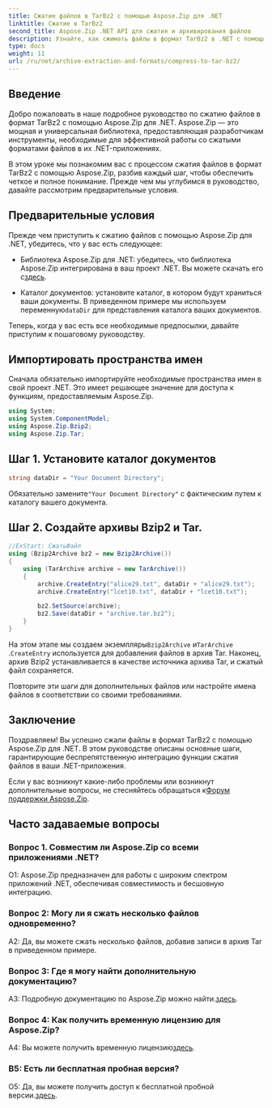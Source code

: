 ```yaml
---
title: Сжатие файлов в TarBz2 с помощью Aspose.Zip для .NET
linktitle: Сжатие в TarBz2
second_title: Aspose.Zip .NET API для сжатия и архивирования файлов
description: Узнайте, как сжимать файлы в формат TarBz2 в .NET с помощью Aspose.Zip. Следуйте нашему пошаговому руководству для эффективного сжатия файлов.
type: docs
weight: 11
url: /ru/net/archive-extraction-and-formats/compress-to-tar-bz2/
---
```

## Введение

Добро пожаловать в наше подробное руководство по сжатию файлов в формат TarBz2 с помощью Aspose.Zip для .NET. Aspose.Zip — это мощная и универсальная библиотека, предоставляющая разработчикам инструменты, необходимые для эффективной работы со сжатыми форматами файлов в их .NET-приложениях.

В этом уроке мы познакомим вас с процессом сжатия файлов в формат TarBz2 с помощью Aspose.Zip, разбив каждый шаг, чтобы обеспечить четкое и полное понимание. Прежде чем мы углубимся в руководство, давайте рассмотрим предварительные условия.

## Предварительные условия

Прежде чем приступить к сжатию файлов с помощью Aspose.Zip для .NET, убедитесь, что у вас есть следующее:

-  Библиотека Aspose.Zip для .NET: убедитесь, что библиотека Aspose.Zip интегрирована в ваш проект .NET. Вы можете скачать его с[здесь](https://releases.aspose.com/zip/net/).

-  Каталог документов: установите каталог, в котором будут храниться ваши документы. В приведенном примере мы используем переменную`dataDir` для представления каталога ваших документов.

Теперь, когда у вас есть все необходимые предпосылки, давайте приступим к пошаговому руководству.

## Импортировать пространства имен

Сначала обязательно импортируйте необходимые пространства имен в свой проект .NET. Это имеет решающее значение для доступа к функциям, предоставляемым Aspose.Zip.

```csharp
using System;
using System.ComponentModel;
using Aspose.Zip.Bzip2;
using Aspose.Zip.Tar;
```

## Шаг 1. Установите каталог документов

```csharp
string dataDir = "Your Document Directory";
```

 Обязательно замените`"Your Document Directory"` с фактическим путем к каталогу вашего документа.

## Шаг 2. Создайте архивы Bzip2 и Tar.

```csharp
//ExStart: СжатьФайл
using (Bzip2Archive bz2 = new Bzip2Archive())
{
    using (TarArchive archive = new TarArchive())
    {
        archive.CreateEntry("alice29.txt", dataDir + "alice29.txt");
        archive.CreateEntry("lcet10.txt", dataDir + "lcet10.txt");

        bz2.SetSource(archive);
        bz2.Save(dataDir + "archive.tar.bz2");
    }
}
```

 На этом этапе мы создаем экземпляры`Bzip2Archive` и`TarArchive` .`CreateEntry` используется для добавления файлов в архив Tar. Наконец, архив Bzip2 устанавливается в качестве источника архива Tar, и сжатый файл сохраняется.

Повторите эти шаги для дополнительных файлов или настройте имена файлов в соответствии со своими требованиями.

## Заключение

Поздравляем! Вы успешно сжали файлы в формат TarBz2 с помощью Aspose.Zip для .NET. В этом руководстве описаны основные шаги, гарантирующие беспрепятственную интеграцию функции сжатия файлов в ваши .NET-приложения.

 Если у вас возникнут какие-либо проблемы или возникнут дополнительные вопросы, не стесняйтесь обращаться к[Форум поддержки Aspose.Zip](https://forum.aspose.com/c/zip/37).

## Часто задаваемые вопросы

### Вопрос 1. Совместим ли Aspose.Zip со всеми приложениями .NET?

О1: Aspose.Zip предназначен для работы с широким спектром приложений .NET, обеспечивая совместимость и бесшовную интеграцию.

### Вопрос 2: Могу ли я сжать несколько файлов одновременно?

A2: Да, вы можете сжать несколько файлов, добавив записи в архив Tar в приведенном примере.

### Вопрос 3: Где я могу найти дополнительную документацию?

 A3: Подробную документацию по Aspose.Zip можно найти.[здесь](https://reference.aspose.com/zip/net/).

### Вопрос 4: Как получить временную лицензию для Aspose.Zip?

 A4: Вы можете получить временную лицензию[здесь](https://purchase.aspose.com/temporary-license/).

### В5: Есть ли бесплатная пробная версия?

 О5: Да, вы можете получить доступ к бесплатной пробной версии.[здесь](https://releases.aspose.com/).